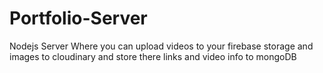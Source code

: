# Portfolio-Server

Nodejs Server Where you can upload videos to your firebase storage and images to cloudinary and store there links and video info to mongoDB
